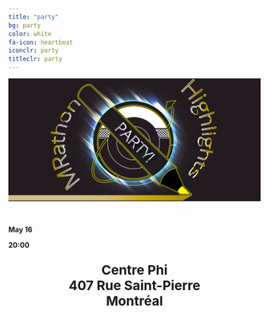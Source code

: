 ```yaml
---
title: "party"
bg: party
color: white
fa-icon: heartbeat
iconclr: party
titleclr: party 
---
```


![](img/mrathonparty.png)

<br>

<p style="font-weight: bold; font-size: 26px text-align:center">
  <i class="fa fa-calendar fa-2x"></i>
May 16 
</p>

<p style="font-weight: bold; font-size: 26px text-align:center">
  <i class="fa fa-clock-o fa-2x"></i>
20:00
</p>

<p style="font-weight: bold; font-size: 26px; text-align:center">
  <i class="fa fa-map-marker fa-2x"></i>
Centre Phi <br>
407 Rue Saint-Pierre<br>
Montréal
</p>